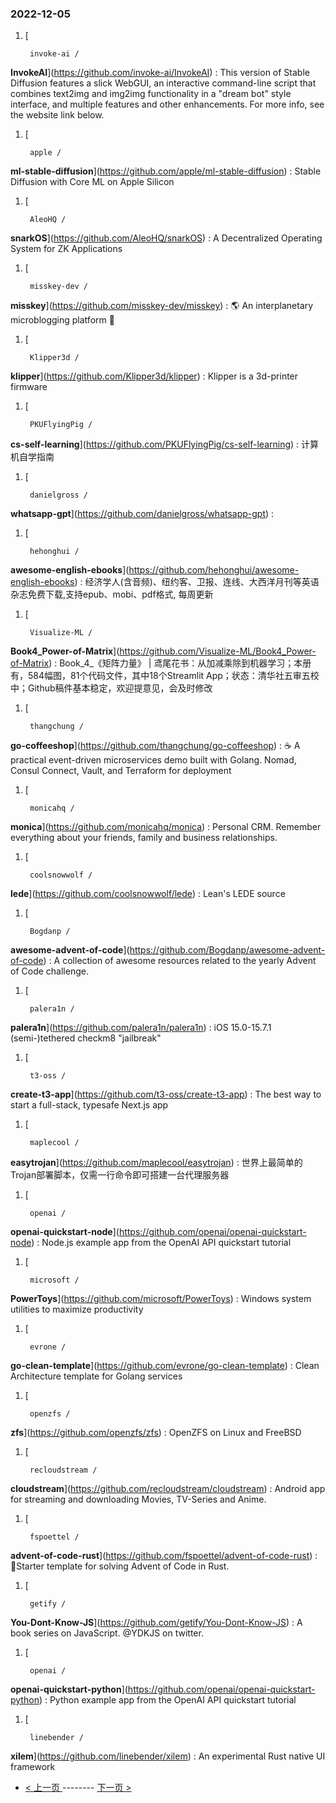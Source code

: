 ### 2022-12-05 
1. [
    

        invoke-ai /
**InvokeAI**](https://github.com/invoke-ai/InvokeAI) : This version of Stable Diffusion features a slick WebGUI, an interactive command-line script that combines text2img and img2img functionality in a "dream bot" style interface, and multiple features and other enhancements. For more info, see the website link below.
1. [
    

        apple /
**ml-stable-diffusion**](https://github.com/apple/ml-stable-diffusion) : Stable Diffusion with Core ML on Apple Silicon
1. [
    

        AleoHQ /
**snarkOS**](https://github.com/AleoHQ/snarkOS) : A Decentralized Operating System for ZK Applications
1. [
    

        misskey-dev /
**misskey**](https://github.com/misskey-dev/misskey) : 🌎 An interplanetary microblogging platform 🚀
1. [
    

        Klipper3d /
**klipper**](https://github.com/Klipper3d/klipper) : Klipper is a 3d-printer firmware
1. [
    

        PKUFlyingPig /
**cs-self-learning**](https://github.com/PKUFlyingPig/cs-self-learning) : 计算机自学指南
1. [
    

        danielgross /
**whatsapp-gpt**](https://github.com/danielgross/whatsapp-gpt) : 
1. [
    

        hehonghui /
**awesome-english-ebooks**](https://github.com/hehonghui/awesome-english-ebooks) : 经济学人(含音频)、纽约客、卫报、连线、大西洋月刊等英语杂志免费下载,支持epub、mobi、pdf格式, 每周更新
1. [
    

        Visualize-ML /
**Book4_Power-of-Matrix**](https://github.com/Visualize-ML/Book4_Power-of-Matrix) : Book_4_《矩阵力量》 | 鸢尾花书：从加减乘除到机器学习；本册有，584幅图，81个代码文件，其中18个Streamlit App；状态：清华社五审五校中；Github稿件基本稳定，欢迎提意见，会及时修改
1. [
    

        thangchung /
**go-coffeeshop**](https://github.com/thangchung/go-coffeeshop) : ☕ A practical event-driven microservices demo built with Golang. Nomad, Consul Connect, Vault, and Terraform for deployment
1. [
    

        monicahq /
**monica**](https://github.com/monicahq/monica) : Personal CRM. Remember everything about your friends, family and business relationships.
1. [
    

        coolsnowwolf /
**lede**](https://github.com/coolsnowwolf/lede) : Lean's LEDE source
1. [
    

        Bogdanp /
**awesome-advent-of-code**](https://github.com/Bogdanp/awesome-advent-of-code) : A collection of awesome resources related to the yearly Advent of Code challenge.
1. [
    

        palera1n /
**palera1n**](https://github.com/palera1n/palera1n) : iOS 15.0-15.7.1 (semi-)tethered checkm8 "jailbreak"
1. [
    

        t3-oss /
**create-t3-app**](https://github.com/t3-oss/create-t3-app) : The best way to start a full-stack, typesafe Next.js app
1. [
    

        maplecool /
**easytrojan**](https://github.com/maplecool/easytrojan) : 世界上最简单的Trojan部署脚本，仅需一行命令即可搭建一台代理服务器
1. [
    

        openai /
**openai-quickstart-node**](https://github.com/openai/openai-quickstart-node) : Node.js example app from the OpenAI API quickstart tutorial
1. [
    

        microsoft /
**PowerToys**](https://github.com/microsoft/PowerToys) : Windows system utilities to maximize productivity
1. [
    

        evrone /
**go-clean-template**](https://github.com/evrone/go-clean-template) : Clean Architecture template for Golang services
1. [
    

        openzfs /
**zfs**](https://github.com/openzfs/zfs) : OpenZFS on Linux and FreeBSD
1. [
    

        recloudstream /
**cloudstream**](https://github.com/recloudstream/cloudstream) : Android app for streaming and downloading Movies, TV-Series and Anime.
1. [
    

        fspoettel /
**advent-of-code-rust**](https://github.com/fspoettel/advent-of-code-rust) : 🎄Starter template for solving Advent of Code in Rust.
1. [
    

        getify /
**You-Dont-Know-JS**](https://github.com/getify/You-Dont-Know-JS) : A book series on JavaScript. @YDKJS on twitter.
1. [
    

        openai /
**openai-quickstart-python**](https://github.com/openai/openai-quickstart-python) : Python example app from the OpenAI API quickstart tutorial
1. [
    

        linebender /
**xilem**](https://github.com/linebender/xilem) : An experimental Rust native UI framework 

- [ < 上一页 ](https://github.com/able8/github-trending-daily-record/blob/master/2022-12-04.md) -------- [ 下一页 > ](https://github.com/able8/github-trending-daily-record/blob/master/2022-12-06.md)